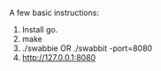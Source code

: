A few basic instructions:

1. Install go.
2. make
3. ./swabbie
   OR ./swabbit -port=8080
4. http://127.0.0.1:8080